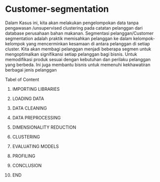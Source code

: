 # Customer-segmentation

Dalam Kasus ini, kita akan melakukan pengelompokan data tanpa pengawasan /unsupervised clustering pada catatan pelanggan dari database perusahaan bahan makanan. Segmentasi pelanggan/Customer segmentation adalah praktik memisahkan pelanggan ke dalam kelompok-kelompok yang mencerminkan kesamaan di antara pelanggan di setiap cluster. Kita akan membagi pelanggan menjadi beberapa segmen untuk mengoptimalkan signifikansi setiap pelanggan bagi bisnis. Untuk memodifikasi produk sesuai dengan kebutuhan dan perilaku pelanggan yang berbeda. Ini juga membantu bisnis untuk memenuhi kekhawatiran berbagai jenis pelanggan

Tabel of Content
1. IMPORTING LIBRARIES

2. LOADING DATA

3. DATA CLEANING

4. DATA PREPROCESSING

5. DIMENSIONALITY REDUCTION

6. CLUSTERING

7. EVALUATING MODELS

8. PROFILING

9. CONCLUSION

10. END
